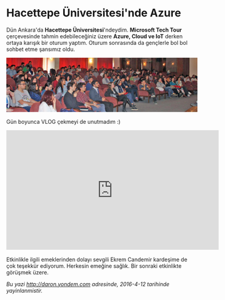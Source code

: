# Hacettepe Üniversitesi'nde Azure 

Dün Ankara'da **Hacettepe Üniversitesi**'ndeydim. **Microsoft Tech Tour** çerçevesinde tahmin edebileceğiniz üzere **Azure, Cloud ve IoT** derken ortaya karışık bir oturum yaptım. Oturum sonrasında da gençlerle bol bol sohbet etme şansımız oldu.

![](../media/Hacettepe_Universitesi_nde_Azure/ankara-hacettepe.jpg) 

Gün boyunca VLOG çekmeyi de unutmadım :)

<iframe width="560" height="315" src="https://www.youtube.com/embed/DNiVqxBpwEc" frameborder="0" allowfullscreen></iframe>

Etkinlikle ilgili emeklerinden dolayı sevgili Ekrem Candemir kardeşime de çok teşekkür ediyorum.  Herkesin emeğine sağlık. Bir sonraki etkinlikte görüşmek üzere. 


*Bu yazi http://daron.yondem.com adresinde, 2016-4-12 tarihinde yayinlanmistir.*